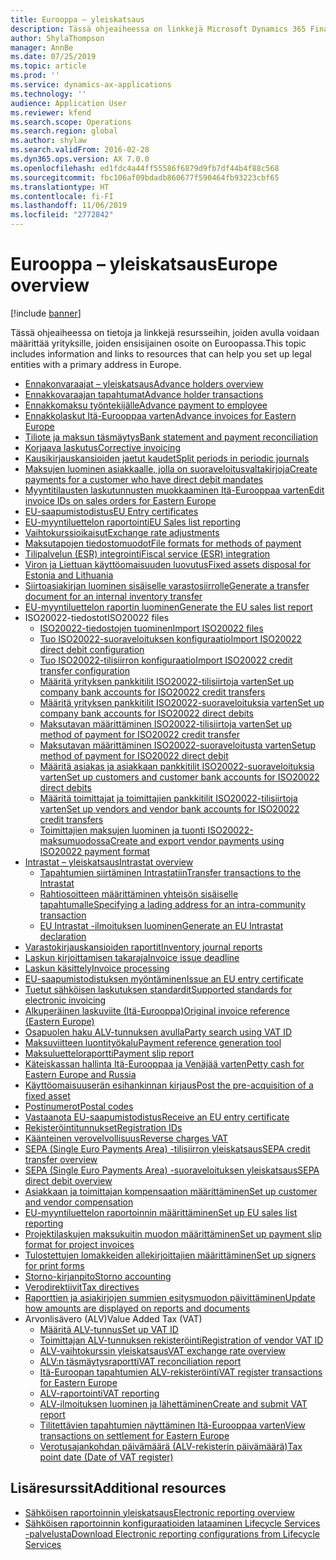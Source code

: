```yaml
---
title: Eurooppa – yleiskatsaus
description: Tässä ohjeaiheessa on linkkejä Microsoft Dynamics 365 Financen ohjeistukseen Euroopassa.
author: ShylaThompson
manager: AnnBe
ms.date: 07/25/2019
ms.topic: article
ms.prod: ''
ms.service: dynamics-ax-applications
ms.technology: ''
audience: Application User
ms.reviewer: kfend
ms.search.scope: Operations
ms.search.region: global
ms.author: shylaw
ms.search.validFrom: 2016-02-28
ms.dyn365.ops.version: AX 7.0.0
ms.openlocfilehash: ed1fdc4a44ff55586f6879d9fb7df44b4f88c568
ms.sourcegitcommit: fbc106af09bdadb860677f590464fb93223cbf65
ms.translationtype: HT
ms.contentlocale: fi-FI
ms.lasthandoff: 11/06/2019
ms.locfileid: "2772842"
---
```

# <a name="europe-overview"></a><span data-ttu-id="22be1-103">Eurooppa – yleiskatsaus</span><span class="sxs-lookup"><span data-stu-id="22be1-103">Europe overview</span></span>

[!include [banner](../includes/banner.md)]

<span data-ttu-id="22be1-104">Tässä ohjeaiheessa on tietoja ja linkkejä resursseihin, joiden avulla voidaan määrittää yrityksille, joiden ensisijainen osoite on Euroopassa.</span><span class="sxs-lookup"><span data-stu-id="22be1-104">This topic includes information and links to resources that can help you set up legal entities with a primary address in Europe.</span></span> 

- [<span data-ttu-id="22be1-105">Ennakonvaraajat – yleiskatsaus</span><span class="sxs-lookup"><span data-stu-id="22be1-105">Advance holders overview</span></span>](emea-advance-holders.md)
 - [<span data-ttu-id="22be1-106">Ennakkovaraajan tapahtumat</span><span class="sxs-lookup"><span data-stu-id="22be1-106">Advance holder transactions</span></span>](emea-advance-holders-transactions.md)
 - [<span data-ttu-id="22be1-107">Ennakkomaksu työntekijälle</span><span class="sxs-lookup"><span data-stu-id="22be1-107">Advance payment to employee</span></span>](tasks/advance-payment-employee.md)
- [<span data-ttu-id="22be1-108">Ennakkolaskut Itä-Eurooppaa varten</span><span class="sxs-lookup"><span data-stu-id="22be1-108">Advance invoices for Eastern Europe</span></span>](emea-advance-invoice.md)
- [<span data-ttu-id="22be1-109">Tiliote ja maksun täsmäytys</span><span class="sxs-lookup"><span data-stu-id="22be1-109">Bank statement and payment reconciliation</span></span>](emea-bank-reconciliation.md)
- [<span data-ttu-id="22be1-110">Korjaava laskutus</span><span class="sxs-lookup"><span data-stu-id="22be1-110">Corrective invoicing</span></span>](emea-corrective-invoice.md)
- [<span data-ttu-id="22be1-111">Kausikirjauskansioiden jaetut kaudet</span><span class="sxs-lookup"><span data-stu-id="22be1-111">Split periods in periodic journals</span></span>](emea-create-post-periodic-journals.md)
- [<span data-ttu-id="22be1-112">Maksujen luominen asiakkaalle, jolla on suoraveloitusvaltakirjoja</span><span class="sxs-lookup"><span data-stu-id="22be1-112">Create payments for a customer who have direct debit mandates</span></span>](tasks/create-payments-customers-who-have-direct-debit-mandates.md)
- [<span data-ttu-id="22be1-113">Myyntitilausten laskutunnusten muokkaaminen Itä-Eurooppaa varten</span><span class="sxs-lookup"><span data-stu-id="22be1-113">Edit invoice IDs on sales orders for Eastern Europe</span></span>](emea-edit-invoice-id-sales-orders.md)
- [<span data-ttu-id="22be1-114">EU-saapumistodistus</span><span class="sxs-lookup"><span data-stu-id="22be1-114">EU Entry certificates</span></span>](emea-entry-certificates.md)
- [<span data-ttu-id="22be1-115">EU-myyntiluettelon raportointi</span><span class="sxs-lookup"><span data-stu-id="22be1-115">EU Sales list reporting</span></span>](emea-eu-sales-list.md)
- [<span data-ttu-id="22be1-116">Vaihtokurssioikaisut</span><span class="sxs-lookup"><span data-stu-id="22be1-116">Exchange rate adjustments</span></span>](emea-exchange-rate-adjustments.md)
- [<span data-ttu-id="22be1-117">Maksutapojen tiedostomuodot</span><span class="sxs-lookup"><span data-stu-id="22be1-117">File formats for methods of payment</span></span>](emea-select-file-formats-for-the-method-of-payments.md)
- [<span data-ttu-id="22be1-118">Tilipalvelun (ESR) integrointi</span><span class="sxs-lookup"><span data-stu-id="22be1-118">Fiscal service (ESR) integration</span></span>](emea-fiscal-service-integration.md)
- [<span data-ttu-id="22be1-119">Viron ja Liettuan käyttöomaisuuden luovutus</span><span class="sxs-lookup"><span data-stu-id="22be1-119">Fixed assets disposal for Estonia and Lithuania</span></span>](emea-credit-note-reverse-fixed-asset-sale.md)
- [<span data-ttu-id="22be1-120">Siirtoasiakirjan luominen sisäiselle varastosiirrolle</span><span class="sxs-lookup"><span data-stu-id="22be1-120">Generate a transfer document for an internal inventory transfer</span></span>](tasks/transfer-document-internal-inventory-transfer.md)
- [<span data-ttu-id="22be1-121"> EU-myyntiluettelon raportin luominen</span><span class="sxs-lookup"><span data-stu-id="22be1-121">Generate the EU sales list report</span></span>](tasks/eur-00011-eu-sales-list-report.md)
- <span data-ttu-id="22be1-122">ISO20022-tiedostot</span><span class="sxs-lookup"><span data-stu-id="22be1-122">ISO20022 files</span></span>
  - [<span data-ttu-id="22be1-123">ISO20022-tiedostojen tuominen</span><span class="sxs-lookup"><span data-stu-id="22be1-123">Import ISO20022 files</span></span>](emea-ISO20022-file-formats.md)
  - [<span data-ttu-id="22be1-124">Tuo ISO20022-suoraveloituksen konfiguraatio</span><span class="sxs-lookup"><span data-stu-id="22be1-124">Import ISO20022 direct debit configuration</span></span>](tasks/import-iso20022-direct-debit-configuration.md)
  - [<span data-ttu-id="22be1-125">Tuo ISO20022-tilisiirron konfiguraatio</span><span class="sxs-lookup"><span data-stu-id="22be1-125">Import ISO20022 credit transfer configuration</span></span>](tasks/import-iso20022-credit-transfer-configuration.md)
  - [<span data-ttu-id="22be1-126">Määritä yrityksen pankkitilit ISO20022-tilisiirtoja varten</span><span class="sxs-lookup"><span data-stu-id="22be1-126">Set up company bank accounts for ISO20022 credit transfers</span></span>](tasks/set-up-company-bank-accounts-iso20022-credit-transfers.md)
  - [<span data-ttu-id="22be1-127">Määritä yrityksen pankkitilit ISO20022-suoraveloituksia varten</span><span class="sxs-lookup"><span data-stu-id="22be1-127">Set up company bank accounts for ISO20022 direct debits</span></span>](tasks/set-up-company-bank-accounts-iso20022-direct-debits.md)
  - [<span data-ttu-id="22be1-128">Maksutavan määrittäminen ISO20022-tilisiirtoja varten</span><span class="sxs-lookup"><span data-stu-id="22be1-128">Set up method of payment for ISO20022 credit transfer</span></span>](tasks/set-up-method-payment-iso20022-credit-transfer.md)
  - [<span data-ttu-id="22be1-129">Maksutavan määrittäminen ISO20022-suoraveloitusta varten</span><span class="sxs-lookup"><span data-stu-id="22be1-129">Setup method of payment for ISO20022 direct debit</span></span>](tasks/setup-method-payment-iso20022-direct-debit.md)
  - [<span data-ttu-id="22be1-130">Määritä asiakas ja asiakkaan pankkitilit ISO20022-suoraveloituksia varten</span><span class="sxs-lookup"><span data-stu-id="22be1-130">Set up customers and customer bank accounts for ISO20022 direct debits</span></span>](tasks/set-up-bank-accounts-iso20022-direct-debits.md)
  - [<span data-ttu-id="22be1-131">Määritä toimittajat ja toimittajien pankkitilit ISO20022-tilisiirtoja varten</span><span class="sxs-lookup"><span data-stu-id="22be1-131">Set up vendors and vendor bank accounts for ISO20022 credit transfers</span></span>](tasks/set-up-vendor-iso20022-credit-transfers.md)
  - [<span data-ttu-id="22be1-132">Toimittajien maksujen luominen ja tuonti ISO20022-maksumuodossa</span><span class="sxs-lookup"><span data-stu-id="22be1-132">Create and export vendor payments using ISO20022 payment format</span></span>](tasks/create-export-vendor-payments-iso20022-payment-format.md)
- [<span data-ttu-id="22be1-133">Intrastat – yleiskatsaus</span><span class="sxs-lookup"><span data-stu-id="22be1-133">Intrastat overview</span></span>](emea-intrastat.md)
  - [<span data-ttu-id="22be1-134">Tapahtumien siirtäminen Intrastatiin</span><span class="sxs-lookup"><span data-stu-id="22be1-134">Transfer transactions to the Intrastat</span></span>](tasks/transfer-transactions-intrastat.md)
  - [<span data-ttu-id="22be1-135">Rahtiosoitteen määrittäminen yhteisön sisäiselle tapahtumalle</span><span class="sxs-lookup"><span data-stu-id="22be1-135">Specifying a lading address for an intra-community transaction</span></span>](tasks/eur-00002-specify-lading-address-intra-community.md)
  - [<span data-ttu-id="22be1-136">EU Intrastat -ilmoituksen luominen</span><span class="sxs-lookup"><span data-stu-id="22be1-136">Generate an EU Intrastat declaration</span></span>](tasks/eur-00002-eu-intrastat-declaration.md)
- [<span data-ttu-id="22be1-137">Varastokirjauskansioiden raportit</span><span class="sxs-lookup"><span data-stu-id="22be1-137">Inventory journal reports</span></span>](emea-set-up-report-inventory-journal-names.md)
- [<span data-ttu-id="22be1-138">Laskun kirjoittamisen takaraja</span><span class="sxs-lookup"><span data-stu-id="22be1-138">Invoice issue deadline</span></span>](emea-invoice-issue-deadline.md)
- [<span data-ttu-id="22be1-139">Laskun käsittely</span><span class="sxs-lookup"><span data-stu-id="22be1-139">Invoice processing</span></span>](emea-invoice-processing.md)
- [<span data-ttu-id="22be1-140">EU-saapumistodistuksen myöntäminen</span><span class="sxs-lookup"><span data-stu-id="22be1-140">Issue an EU entry certificate</span></span>](tasks/eur-00012-issue-eu-entry-certificate.md)
- [<span data-ttu-id="22be1-141">Tuetut sähköisen laskutuksen standardit</span><span class="sxs-lookup"><span data-stu-id="22be1-141">Supported standards for electronic invoicing</span></span>](emea-oioubl-standards-electronic-invoicing.md)
- [<span data-ttu-id="22be1-142">Alkuperäinen laskuviite (Itä-Eurooppa)</span><span class="sxs-lookup"><span data-stu-id="22be1-142">Original invoice reference (Eastern Europe)</span></span>](tasks/ee-00004-original-invoice-reference.md)
- [<span data-ttu-id="22be1-143">Osapuolen haku ALV-tunnuksen avulla</span><span class="sxs-lookup"><span data-stu-id="22be1-143">Party search using VAT ID</span></span>](tasks/eur-00015-party-search-vat-id.md)
- [<span data-ttu-id="22be1-144">Maksuviitteen luontityökalu</span><span class="sxs-lookup"><span data-stu-id="22be1-144">Payment reference generation tool</span></span>](tasks/ee-00015-payment-reference-generation-tool.md)
- [<span data-ttu-id="22be1-145">Maksuluetteloraportti</span><span class="sxs-lookup"><span data-stu-id="22be1-145">Payment slip report</span></span>](emea-eur-payment-slip-report-giro.md)
- [<span data-ttu-id="22be1-146">Käteiskassan hallinta Itä-Eurooppaa ja Venäjää varten</span><span class="sxs-lookup"><span data-stu-id="22be1-146">Petty cash for Eastern Europe and Russia</span></span>](emea-petty-cash.md)
- [<span data-ttu-id="22be1-147">Käyttöomaisuuserän esihankinnan kirjaus</span><span class="sxs-lookup"><span data-stu-id="22be1-147">Post the pre-acquisition of a fixed asset</span></span>](emea-pre-acquisition-acquisition-fixed-asset.md)
- [<span data-ttu-id="22be1-148">Postinumerot</span><span class="sxs-lookup"><span data-stu-id="22be1-148">Postal codes</span></span>](emea-import-create-postal-codes-manually.md)
- [<span data-ttu-id="22be1-149">Vastaanota EU-saapumistodistus</span><span class="sxs-lookup"><span data-stu-id="22be1-149">Receive an EU entry certificate</span></span>](tasks/eur-00012-receive-eu-entry-certificate.md)
- [<span data-ttu-id="22be1-150">Rekisteröintitunnukset</span><span class="sxs-lookup"><span data-stu-id="22be1-150">Registration IDs</span></span>](emea-registration-ids.md)
- [<span data-ttu-id="22be1-151">Käänteinen verovelvollisuus</span><span class="sxs-lookup"><span data-stu-id="22be1-151">Reverse charges VAT</span></span>](emea-reverse-charge.md)
- [<span data-ttu-id="22be1-152">SEPA (Single Euro Payments Area) -tilisiirron yleiskatsaus</span><span class="sxs-lookup"><span data-stu-id="22be1-152">SEPA credit transfer overview</span></span>](../accounts-payable/sepa-credit-transfer.md)
- [<span data-ttu-id="22be1-153">SEPA (Single Euro Payments Area) -suoraveloituksen yleiskatsaus</span><span class="sxs-lookup"><span data-stu-id="22be1-153">SEPA direct debit overview</span></span>](../accounts-receivable/sepa-direct-debit-overview.md)
- [<span data-ttu-id="22be1-154">Asiakkaan ja toimittajan kompensaation määrittäminen</span><span class="sxs-lookup"><span data-stu-id="22be1-154">Set up customer and vendor compensation</span></span>](emea-compensation-customer-vendor-transactions.md)
- [<span data-ttu-id="22be1-155">EU-myyntiluettelon raportoinnin määrittäminen</span><span class="sxs-lookup"><span data-stu-id="22be1-155">Set up EU sales list reporting</span></span>](tasks/eur-00011-eu-sales-list-reporting.md)
- [<span data-ttu-id="22be1-156">Projektilaskujen maksukuitin muodon määrittäminen</span><span class="sxs-lookup"><span data-stu-id="22be1-156">Set up payment slip format for project invoices</span></span>](tasks/set-up-payment-slip-format-project-invoices.md)
- [<span data-ttu-id="22be1-157">Tulostettujen lomakkeiden allekirjoittajien määrittäminen</span><span class="sxs-lookup"><span data-stu-id="22be1-157">Set up signers for print forms</span></span>](emea-set-up-signers-for-printing-forms.md)
- [<span data-ttu-id="22be1-158">Storno-kirjanpito</span><span class="sxs-lookup"><span data-stu-id="22be1-158">Storno accounting</span></span>](emea-storno.md)
- [<span data-ttu-id="22be1-159">Verodirektiivit</span><span class="sxs-lookup"><span data-stu-id="22be1-159">Tax directives</span></span>](emea-tax-directives.md)
- [<span data-ttu-id="22be1-160">Raporttien ja asiakirjojen summien esitysmuodon päivittäminen</span><span class="sxs-lookup"><span data-stu-id="22be1-160">Update how amounts are displayed on reports and documents</span></span>](emea-amount-printing-forms.md)
- <span data-ttu-id="22be1-161">Arvonlisävero (ALV)</span><span class="sxs-lookup"><span data-stu-id="22be1-161">Value Added Tax (VAT)</span></span>
  - [<span data-ttu-id="22be1-162">Määritä ALV-tunnus</span><span class="sxs-lookup"><span data-stu-id="22be1-162">Set up VAT ID</span></span>](tasks/eur-00015-vat-id.md)
  - [<span data-ttu-id="22be1-163">Toimittajan ALV-tunnuksen rekisteröinti</span><span class="sxs-lookup"><span data-stu-id="22be1-163">Registration of vendor VAT ID</span></span>](tasks/eur-00015-registration-vendor-vat-id.md)
  - [<span data-ttu-id="22be1-164">ALV-vaihtokurssin yleiskatsaus</span><span class="sxs-lookup"><span data-stu-id="22be1-164">VAT exchange rate overview</span></span>](emea-vat-exchange-rate.md)
  - [<span data-ttu-id="22be1-165">ALV:n täsmäytysraportti</span><span class="sxs-lookup"><span data-stu-id="22be1-165">VAT reconciliation report</span></span>](tasks/eur-00018-vat-reconciliation-report.md)
  - [<span data-ttu-id="22be1-166">Itä-Euroopan tapahtumien ALV-rekisteröinti</span><span class="sxs-lookup"><span data-stu-id="22be1-166">VAT register transactions for Eastern Europe</span></span>](emea-vat-register-transactions.md)
  - [<span data-ttu-id="22be1-167">ALV-raportointi</span><span class="sxs-lookup"><span data-stu-id="22be1-167">VAT reporting</span></span>](emea-vat-reporting.md)
  - [<span data-ttu-id="22be1-168">ALV-ilmoituksen luominen ja lähettäminen</span><span class="sxs-lookup"><span data-stu-id="22be1-168">Create and submit VAT report</span></span>](tasks/create-submit-vat-report.md)
  - [<span data-ttu-id="22be1-169">Tilitettävien tapahtumien näyttäminen Itä-Eurooppaa varten</span><span class="sxs-lookup"><span data-stu-id="22be1-169">View transactions on settlement for Eastern Europe</span></span>](emea-transactions-settlement-form.md)
  - [<span data-ttu-id="22be1-170">Verotusajankohdan päivämäärä (ALV-rekisterin päivämäärä)</span><span class="sxs-lookup"><span data-stu-id="22be1-170">Tax point date (Date of VAT register)</span></span>](emea-tax-point-date.md)

## <a name="additional-resources"></a><span data-ttu-id="22be1-171">Lisäresurssit</span><span class="sxs-lookup"><span data-stu-id="22be1-171">Additional resources</span></span>

- [<span data-ttu-id="22be1-172">Sähköisen raportoinnin yleiskatsaus</span><span class="sxs-lookup"><span data-stu-id="22be1-172">Electronic reporting overview</span></span>](../../dev-itpro/analytics/general-electronic-reporting.md)
- [<span data-ttu-id="22be1-173">Sähköisen raportoinnin konfiguraatioiden lataaminen Lifecycle Services -palvelusta</span><span class="sxs-lookup"><span data-stu-id="22be1-173">Download Electronic reporting configurations from Lifecycle Services</span></span>](../../dev-itpro/analytics/download-electronic-reporting-configuration-lcs.md)

